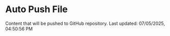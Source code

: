 # Auto Push File

Content that will be pushed to GitHub repository.
Last updated: 07/05/2025, 04:50:56 PM